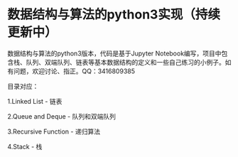 # 数据结构与算法的python3实现（持续更新中）
数据结构与算法的python3版本，代码是基于Jupyter Notebook编写，项目中包含栈、队列、双端队列、链表等基本数据结构的定义和一些自己练习的小例子。如有问题，欢迎讨论、指正。QQ：3416809385

目录对应：

1.Linked List - 链表

2.Queue and Deque - 队列和双端队列

3.Recursive Function - 递归算法

4.Stack - 栈
